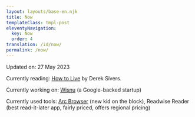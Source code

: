 ```yaml
---
layout: layouts/base-en.njk
title: Now
templateClass: tmpl-post
eleventyNavigation:
  key: Now
  order: 4
translation: /id/now/
permalink: /now/
---
```


Updated on: 27 May 2023

Currently reading: [How to Live](https://sive.rs/h) by Derek Sivers. 

Currently working on: [Wisnu](https://wisnusantara.id) (a Google-backed startup)

Currently used tools: [Arc Browser](https://arc.net) (new kid on the block), Readwise Reader (best read-it-later app, fairly priced, offers regional pricing)
